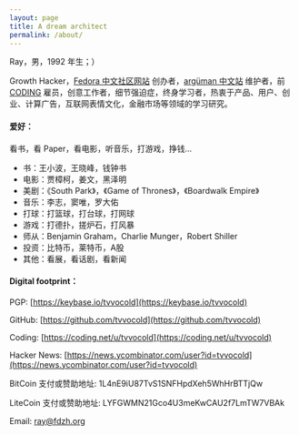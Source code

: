 ```yaml
---
layout: page
title: A dream architect
permalink: /about/
---
```


Ray，男，1992 年生；）

Growth Hacker，[Fedora 中文社区网站](https://www.fdzh.org) 创办者，[argüman 中文站](https://ch.arguman.org) 维护者，前 [CODING](https://coding.net/about) 雇员，创意工作者，细节强迫症，终身学习者，热衷于产品、用户、创业、计算广告，互联网表情文化，金融市场等领域的学习研究。

#### 爱好：

看书，看 Paper，看电影，听音乐，打游戏，挣钱...

- 书：王小波，王晓峰，钱钟书
- 电影：贾樟柯，姜文，黑泽明
- 美剧：《South Park》，《Game of Thrones》，《Boardwalk Empire》
- 音乐：李志，窦唯，罗大佑
- 打球：打篮球，打台球，打网球
- 游戏：打德扑，搓炉石，打风暴
- 师从：Benjamin Graham，Charlie Munger，Robert Shiller
- 投资：比特币，莱特币，A股
- 其他：看展，看话剧，看新闻

#### Digital footprint：

PGP: [https://keybase.io/tvvocold](https://keybase.io/tvvocold)

GitHub: [https://github.com/tvvocold](https://github.com/tvvocold)

Coding: [https://coding.net/u/tvvocold](https://coding.net/u/tvvocold)

Hacker News: [https://news.ycombinator.com/user?id=tvvocold](https://news.ycombinator.com/user?id=tvvocold)

BitCoin 支付或赞助地址: 1L4nE9iU87TvS1SNFHpdXeh5WhHrBTTjQw

LiteCoin 支付或赞助地址: LYFGWMN21Gco4U3meKwCAU2f7LmTW7VBAk

Email: ray@fdzh.org





